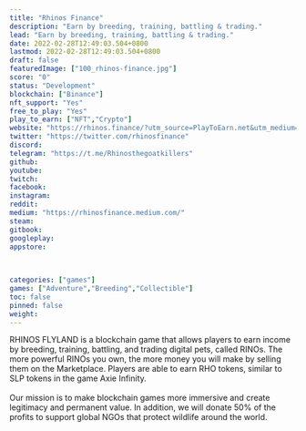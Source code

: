 ```yaml
---
title: "Rhinos Finance"
description: "Earn by breeding, training, battling & trading."
lead: "Earn by breeding, training, battling & trading."
date: 2022-02-28T12:49:03.504+0800
lastmod: 2022-02-28T12:49:03.504+0800
draft: false
featuredImage: ["100_rhinos-finance.jpg"]
score: "0"
status: "Development"
blockchain: ["Binance"]
nft_support: "Yes"
free_to_play: "Yes"
play_to_earn: ["NFT","Crypto"]
website: "https://rhinos.finance/?utm_source=PlayToEarn.net&utm_medium=organic&utm_campaign=gamepage"
twitter: "https://twitter.com/rhinosfinance"
discord: 
telegram: "https://t.me/Rhinosthegoatkillers"
github: 
youtube: 
twitch: 
facebook: 
instagram: 
reddit: 
medium: "https://rhinosfinance.medium.com/"
steam: 
gitbook: 
googleplay: 
appstore: 

  
    
categories: ["games"]
games: ["Adventure","Breeding","Collectible"]
toc: false
pinned: false
weight: 
---
```

RHINOS FLYLAND is a blockchain game that allows players to earn income by breeding, training, battling, and trading digital pets, called RINOs. The more powerful RINOs you own, the more money you will make by selling them on the Marketplace. Players are able to earn RHO tokens, similar to SLP tokens in the game Axie Infinity. <br> <br> Our mission is to make blockchain games more immersive and create legitimacy and permanent value. In addition, we will donate 50% of the profits to support global NGOs that protect wildlife around the world.